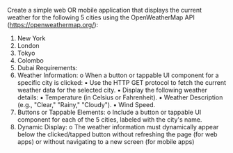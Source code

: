 Create a simple web OR mobile application that displays the current weather for the following 5 
cities using the OpenWeatherMap API (https://openweathermap.org/):
1. New York
2. London
3. Tokyo
4. Colombo
5. Dubai
Requirements:
1. Weather Information:
o When a button or tappable UI component for a specific city is clicked: 
▪ Use the HTTP GET protocol to fetch the current weather data for the 
selected city.
▪ Display the following weather details: 
▪ Temperature (in Celsius or Fahrenheit).
▪ Weather Description (e.g., "Clear," "Rainy," "Cloudy").
▪ Wind Speed.
2. Buttons or Tappable Elements:
o Include a button or tappable UI component for each of the 5 cities, labeled with 
the city's name.
3. Dynamic Display:
o The weather information must dynamically appear below the clicked/tapped 
button without refreshing the page (for web apps) or without navigating to a new 
screen (for mobile apps)
